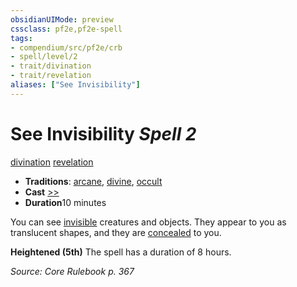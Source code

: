 ```yaml
---
obsidianUIMode: preview
cssclass: pf2e,pf2e-spell
tags:
- compendium/src/pf2e/crb
- spell/level/2
- trait/divination
- trait/revelation
aliases: ["See Invisibility"]
---
```

# See Invisibility *Spell 2*   
[divination](../../rules/traits/divination.md)  [revelation](../../rules/traits/revelation.md)  

- **Traditions**: [arcane](../../rules/traits/arcane.md), [divine](../../rules/traits/divine.md), [occult](../../rules/traits/occult.md)
- **Cast** [>>](../../rules/core-rulebook/chapter-9-playing-the-game.md#Actions "Two-Action") 
- **Duration**10 minutes

You can see [invisible](../../rules/conditions.md#Invisible) creatures and objects. They appear to you as translucent shapes, and they are [concealed](../../rules/conditions.md#Concealed) to you.

**Heightened (5th)** The spell has a duration of 8 hours.

*Source: Core Rulebook p. 367*